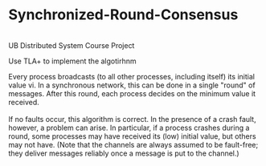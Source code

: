 # Synchronized-Round-Consensus
<br>
UB Distributed System Course Project <br>

Use TLA+ to implement the algotirhnm


Every process broadcasts (to all other processes, including itself) its initial
value vi. In a synchronous network, this can be done in a single "round" of
messages. After this round, each process decides on the minimum value it
received.<br><br>
If no faults occur, this algorithm is correct. In the presence of a crash
fault, however, a problem can arise. In particular, if a process crashes during
a round, some processes may have received its (low) initial value, but others
may not have. (Note that the channels are always assumed to be fault-free;
they deliver messages reliably once a message is put to the channel.)

